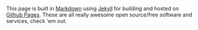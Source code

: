 ---
---
This page is built in [Markdown](//daringfireball.net/projects/markdown/syntax) using [Jekyll](//jekyllrb.org) for building and hosted on [Github Pages](//pages.github.com). These are all really awesome open source/free software and services, check 'em out.
